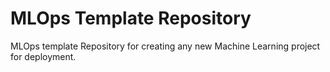 # MLOps Template Repository
MLOps template Repository for creating any new Machine Learning project for deployment.
